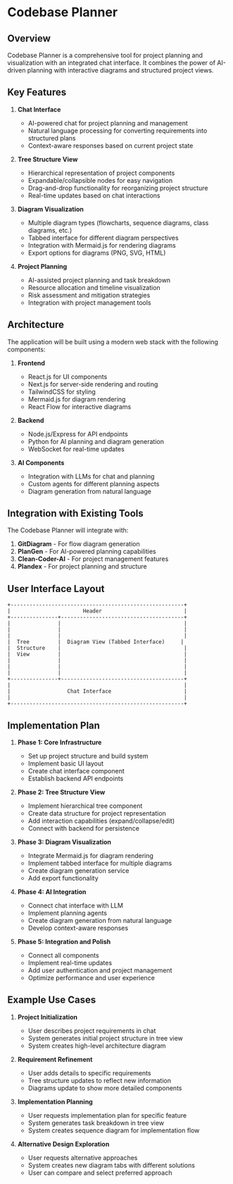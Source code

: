 # Codebase Planner

## Overview

Codebase Planner is a comprehensive tool for project planning and visualization with an integrated chat interface. It combines the power of AI-driven planning with interactive diagrams and structured project views.

## Key Features

1. **Chat Interface**
   - AI-powered chat for project planning and management
   - Natural language processing for converting requirements into structured plans
   - Context-aware responses based on current project state

2. **Tree Structure View**
   - Hierarchical representation of project components
   - Expandable/collapsible nodes for easy navigation
   - Drag-and-drop functionality for reorganizing project structure
   - Real-time updates based on chat interactions

3. **Diagram Visualization**
   - Multiple diagram types (flowcharts, sequence diagrams, class diagrams, etc.)
   - Tabbed interface for different diagram perspectives
   - Integration with Mermaid.js for rendering diagrams
   - Export options for diagrams (PNG, SVG, HTML)

4. **Project Planning**
   - AI-assisted project planning and task breakdown
   - Resource allocation and timeline visualization
   - Risk assessment and mitigation strategies
   - Integration with project management tools

## Architecture

The application will be built using a modern web stack with the following components:

1. **Frontend**
   - React.js for UI components
   - Next.js for server-side rendering and routing
   - TailwindCSS for styling
   - Mermaid.js for diagram rendering
   - React Flow for interactive diagrams

2. **Backend**
   - Node.js/Express for API endpoints
   - Python for AI planning and diagram generation
   - WebSocket for real-time updates

3. **AI Components**
   - Integration with LLMs for chat and planning
   - Custom agents for different planning aspects
   - Diagram generation from natural language

## Integration with Existing Tools

The Codebase Planner will integrate with:

1. **GitDiagram** - For flow diagram generation
2. **PlanGen** - For AI-powered planning capabilities
3. **Clean-Coder-AI** - For project management features
4. **Plandex** - For project planning and structure

## User Interface Layout

```
+-------------------------------------------------------+
|                       Header                          |
+---------------+---------------------------------------+
|               |                                       |
|               |                                       |
|               |                                       |
|  Tree         |  Diagram View (Tabbed Interface)     |
|  Structure    |                                       |
|  View         |                                       |
|               |                                       |
|               |                                       |
|               |                                       |
+---------------+---------------------------------------+
|                                                       |
|                  Chat Interface                       |
|                                                       |
+-------------------------------------------------------+
```

## Implementation Plan

1. **Phase 1: Core Infrastructure**
   - Set up project structure and build system
   - Implement basic UI layout
   - Create chat interface component
   - Establish backend API endpoints

2. **Phase 2: Tree Structure View**
   - Implement hierarchical tree component
   - Create data structure for project representation
   - Add interaction capabilities (expand/collapse/edit)
   - Connect with backend for persistence

3. **Phase 3: Diagram Visualization**
   - Integrate Mermaid.js for diagram rendering
   - Implement tabbed interface for multiple diagrams
   - Create diagram generation service
   - Add export functionality

4. **Phase 4: AI Integration**
   - Connect chat interface with LLM
   - Implement planning agents
   - Create diagram generation from natural language
   - Develop context-aware responses

5. **Phase 5: Integration and Polish**
   - Connect all components
   - Implement real-time updates
   - Add user authentication and project management
   - Optimize performance and user experience

## Example Use Cases

1. **Project Initialization**
   - User describes project requirements in chat
   - System generates initial project structure in tree view
   - System creates high-level architecture diagram

2. **Requirement Refinement**
   - User adds details to specific requirements
   - Tree structure updates to reflect new information
   - Diagrams update to show more detailed components

3. **Implementation Planning**
   - User requests implementation plan for specific feature
   - System generates task breakdown in tree view
   - System creates sequence diagram for implementation flow

4. **Alternative Design Exploration**
   - User requests alternative approaches
   - System creates new diagram tabs with different solutions
   - User can compare and select preferred approach
